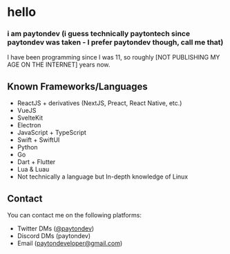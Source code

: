 # hello
### i am paytondev (i guess technically paytontech since paytondev was taken - I prefer paytondev though, call me that)
I have been programming since I was 11, so roughly [NOT PUBLISHING MY AGE ON THE INTERNET] years now.
## Known Frameworks/Languages
- ReactJS + derivatives (NextJS, Preact, React Native, etc.)
- VueJS
- SvelteKit
- Electron
- JavaScript + TypeScript
- Swift + SwiftUI
- Python
- Go
- Dart + Flutter
- Lua & Luau
- Not technically a language but In-depth knowledge of Linux
## Contact
You can contact me on the following platforms:
- Twitter DMs ([@paytondev](https://twitter.com/paytondev))
- Discord DMs (paytondev)
- Email ([paytondeveloper@gmail.com](mailto:paytondeveloper@gmail.com))
